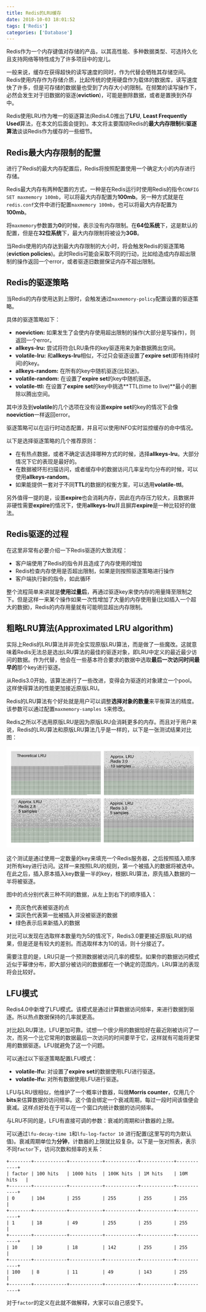 ```yaml
---
title: Redis的LRU缓存
date: 2018-10-03 18:01:52
tags: ['Redis']
categories: ['Database']
---
```


Redis作为一个内存键值对存储的产品，以其高性能、多种数据类型、可选持久化且支持网络等特性成为了许多项目中的宠儿。

一般来说，缓存在获得超快的读写速度的同时，作为代替会牺牲其存储空间。Redis使用内存作为存储介质，比起传统的使用硬盘作为载体的数据库，读写速度快了许多，但是可存储的数据量也受到了内存大小的限制。在频繁的读写操作下，必然会发生对于旧数据的驱逐(**eviction**)，可能是删除数据，或者是置换到外存中。

Redis使用LRU作为唯一的驱逐算法(Redis4.0推出了**LFU**, **Least Frequently Used**算法，在本文的后面会提到)。本文将主要围绕Redis的**最大内存限制**和**驱逐算法**谈谈Redis作为缓存的一些细节。

## Redis最大内存限制的配置

进行了Redis的最大内存配置后，Redis将按照配置使用一个确定大小的内存进行存储。

Redis最大内存有两种配置的方式，一种是在Redis运行时使用Redis的指令`CONFIG SET maxmemory 100mb`，可以将最大内存配置为**100mb**。另一种方式就是在`redis.conf`文件中进行配置`maxmemory 100mb`，也可以将最大内存配置为**100mb**。

将`maxmemory`参数置为**0**的时候，表示没有内存限制。在**64位系统**下，这是默认的配置，但是在**32位系统**下，最大内存限制将被设为**3GB**。

当Redis使用的内存达到最大内存限制的大小时，将会触发Redis的驱逐策略(**eviction policies**)。此时Redis可能会采取不同的行动，比如给造成内存超出限制的操作返回一个error，或者驱逐旧数据保证内存不超出限制。

## Redis的驱逐策略

当Redis的内存使用达到上限时，会触发通过`maxmemory-policy`配置设置的驱逐策略。

具体的驱逐策略如下：

* **noeviction:** 如果发生了会使内存使用超出限制的操作(大部分是写操作)，则返回一个error。
* **allkeys-lru:** 尝试将符合LRU条件的key驱逐用来为新数据腾出空间。
* **volatile-lru:** 和**allkeys-lru**相似，不过只会驱逐设置了**expire set**(即有持续时间)的key。
* **allkeys-random:** 在所有的key中随机驱逐(比较迷)。
* **volatile-random:** 在设置了**expire set**的key中随机驱逐。
* **volatile-ttl:** 在设置了**expire set**的key中挑选**TTL(time to live)**最小的删除以腾出空间。

其中涉及到**volatile**的几个选项在没有设置**expire set**的key的情况下会像**noeviction**一样返回error。

驱逐策略可以在运行时动态配置，并且可以使用INFO实时监控缓存的命中情况。

以下是选择驱逐策略的几个推荐原则：

* 在有热点数据，或者不确定该选择哪种方式的时候，选择**allkeys-lru**。大部分情况下它的表现是最好的。
* 在数据被环形扫描访问，或者缓存中的数据访问几率呈均匀分布的时候，可以使用**allkeys-random**。
* 如果能提供一套对于不同**TTL**的数据的权衡方案，可以选用**volatile-ttl**。

另外值得一提的是，设置**expire**也会消耗内存，因此在内存压力较大，且数据并非硬性需要**expire**的情况下，使用**allkeys-lru**并且摒弃**expire**是一种比较好的做法。

## Redis驱逐的过程

在这里非常有必要介绍一下Redis驱逐的大致流程：

* 客户端使用了Redis的指令并且造成了内存使用的增加
* Redis检查内存使用是否超出限制，如果是则按照驱逐策略进行操作
* 客户端执行新的指令，如此循环

整个流程简单来讲就是**使用过量后**，再通过驱逐key来使内存的用量降至限制之下。但是这样一来某个操作如果一次性增加了大量的内存使用量(比如插入一个超大的数据)，Redis的内存用量就有可能明显超出内存限制。

## 粗略LRU算法(Approximated LRU algorithm)

实际上Redis的LRU算法并非完全实现原版LRU算法，而是做了一些魔改。这就意味着Redis无法总是选出LRU算法的最佳的驱逐对象，即LRU中定义的最近最少访问的数据。作为代替，他会在一些基本符合要求的数据中选取**最后一次访问时间最早的**那个key进行驱逐。

从Redis3.0开始，该算法进行了一些改进，变得会为驱逐的对象建立一个pool。这样使得算法的性能更加接近原版LRU。

Redis的LRU算法有个好处就是用户可以调整**选择对象的数量**来平衡算法的精度。该参数可以通过配置`maxmemory-samples 5`来修改。

Redis之所以不选用原版LRU是因为原版LRU会消耗更多的内存。而且对于用户来说，Redis的LRU算法和原版LRU算法几乎是一样的，以下是一张测试结果对比图：

![lru_comparison](/images/lru_comparison.png)

这个测试是通过使用一定数量的key来填充一个Redis服务器，之后按照插入顺序对所有key进行访问。这样一来按照LRU的规则，第一个被插入的数据将被选中。在此之后，插入原本插入key数量一半的key，根据LRU算法，原先插入数据的一半将被驱逐。

图中的点分别代表三种不同的数据，从左上到右下的顺序插入：

* 亮灰色代表被驱逐的点
* 深灰色代表第一批被插入并没被驱逐的数据
* 绿色表示后来新插入的数据

对比可以发现在选取样本数量均为5的情况下，Redis3.0要更接近原版LRU的结果，但是还是有较大的差别。而选取样本为10的话，则十分接近了。

需要注意的是，LRU只是一个预测数据被访问几率的模型。如果你的数据访问模式近似于幂律分布，即大部分被访问的数据都在一个确定的范围内，LRU算法的表现将会比较好。

## LFU模式

Redis4.0中新增了LFU模式。该模式是通过计算数据访问频率，来进行数据到驱逐。所以热点数据保持的几率就更高。

对比起LRU算法，LFU更加可靠。试想一个很少用的数据恰好在最近刚被访问了一次，而另一个比它常用的数据最后一次访问的时间要早于它，这样就有可能将更常用的数据驱逐。LFU就避免了这一个问题。

可以通过以下驱逐策略配置LFU模式：

* **volatile-lfu:** 对设置了**expire set**的数据使用LFU进行驱逐。
* **volatile-lfu:** 对所有数据使用LFU进行驱逐。

LFU与LRU很相似，他维护了一个概率计数器，叫做**Morris counter**，仅用几个**bits**来估算数据的访问频率。这个值会绑定一个衰减周期，每过一段时间该值便会衰减。这样点好处在于可以在一个窗口内统计数据的访问频率。

与LRU不同的是，LFU有直接可调的参数：衰减的周期和计数器的上限。

可以通过`lfu-decay-time 1`和`lfu-log-factor 10` 进行配置(这里写的均为默认值)。衰减周期单位为**分钟**，计数器的上限就比较复杂。以下是一张对照表，表示不同`factor`下，访问次数和频率的关系：

```
+--------+------------+------------+------------+------------+------------+
| factor | 100 hits   | 1000 hits  | 100K hits  | 1M hits    | 10M hits   |
+--------+------------+------------+------------+------------+------------+
| 0      | 104        | 255        | 255        | 255        | 255        |
+--------+------------+------------+------------+------------+------------+
| 1      | 18         | 49         | 255        | 255        | 255        |
+--------+------------+------------+------------+------------+------------+
| 10     | 10         | 18         | 142        | 255        | 255        |
+--------+------------+------------+------------+------------+------------+
| 100    | 8          | 11         | 49         | 143        | 255        |
+--------+------------+------------+------------+------------+------------+
```

对于`factor`的定义在此就不做解释，大家可以自己感受下。



[原文链接]: https://redis.io/topics/lru-cache	"lru-cache"